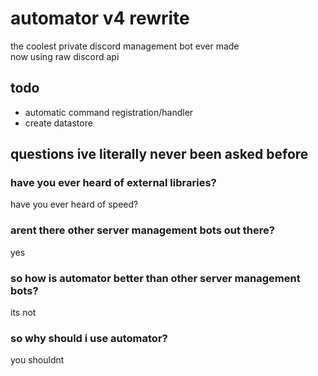 # automator v4 rewrite
the coolest private discord management bot ever made \
now using raw discord api

## todo
* automatic command registration/handler
* create datastore

## questions ive literally never been asked before

### have you ever heard of external libraries?
have you ever heard of speed?

### arent there other server management bots out there?
yes

### so how is automator better than other server management bots?
its not

### so why should i use automator?
you shouldnt
